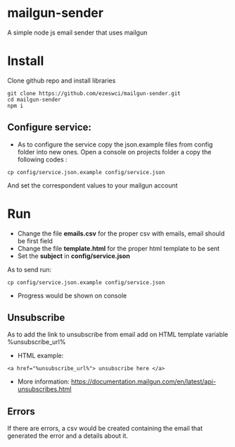 # mailgun-sender

A simple node js email sender that uses mailgun

# Install

Clone github repo and install libraries

```console
git clone https://github.com/ezeswci/mailgun-sender.git
cd mailgun-sender
npm i
```

## Configure service:

- As to configure the service copy the json.example files from config folder into new ones. Open a console on projects folder a copy the following codes :

```console
cp config/service.json.example config/service.json
```

And set the correspondent values to your mailgun account

# Run

- Change the file **emails.csv** for the proper csv with emails, email should be first field
- Change the file **template.html** for the proper html template to be sent
- Set the **subject** in **config/service.json**

As to send run:
```console
cp config/service.json.example config/service.json
```

- Progress would be shown on console

## Unsubscribe

As to add the link to unsubscribe from email add on HTML template variable %unsubscribe_url%

- HTML example:

```console
<a href="%unsubscribe_url%"> unsubscribe here </a>
```

- More information: https://documentation.mailgun.com/en/latest/api-unsubscribes.html

## Errors

If there are errors, a csv would be created containing the email that generated the error and a details about it.
